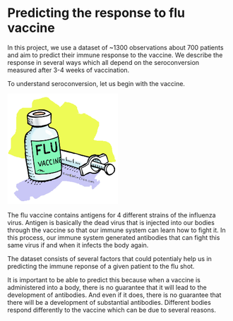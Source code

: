 # Predicting the response to flu vaccine

In this project, we use a dataset of ~1300 observations about 700 patients and aim to predict their immune response to the vaccine. We describe the response in several ways which all depend on the seroconversion measured after 3-4 weeks of vaccination. 

To understand seroconversion, let us begin with the vaccine.


<img src="/flu_vaccine.jpeg" width="250" height="250">


The flu vaccine contains antigens for 4 different strains of the influenza virus. Antigen is basically the dead virus that is injected into our bodies through the vaccine so that our immune system can learn how to fight it. In this process, our immune system generated antibodies that can fight this same virus if and when it infects the body again.

The dataset consists of several factors that could potentialy help us in predicting the immune reponse of a given patient to the flu shot. 

It is important to be able to predict this because when a vaccine is administered into a body, there is no guarantee that it will lead to the development of antibodies. And even if it does, there is no guarantee that there will be a development of substantial antibodies. Different bodies respond differently to the vaccine which can be due to several reasons.

